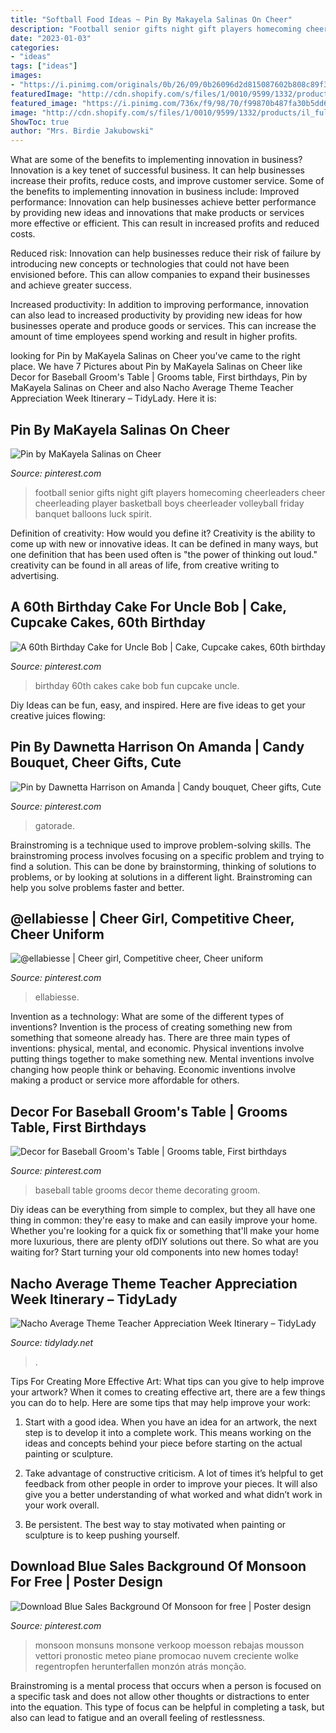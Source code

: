 ```yaml
---
title: "Softball Food Ideas ~ Pin By Makayela Salinas On Cheer"
description: "Football senior gifts night gift players homecoming cheerleaders cheer cheerleading player basketball boys cheerleader volleyball friday banquet balloons luck spirit"
date: "2023-01-03"
categories:
- "ideas"
tags: ["ideas"]
images:
- "https://i.pinimg.com/originals/0b/26/09/0b26096d2d815087602b808c89f35be9.jpg"
featuredImage: "http://cdn.shopify.com/s/files/1/0010/9599/1332/products/il_fullxfull.1483445996_sfwz_1200x1200.jpg?v=1573998622"
featured_image: "https://i.pinimg.com/736x/f9/98/70/f99870b487fa30b5dd628438b2b56f41--fun-time-th-birthday-cakes.jpg"
image: "http://cdn.shopify.com/s/files/1/0010/9599/1332/products/il_fullxfull.1483445996_sfwz_1200x1200.jpg?v=1573998622"
ShowToc: true
author: "Mrs. Birdie Jakubowski"
---
```



What are some of the benefits to implementing innovation in business?
Innovation is a key tenet of successful business. It can help businesses increase their profits, reduce costs, and improve customer service. Some of the benefits to implementing innovation in business include: 
Improved performance: Innovation can help businesses achieve better performance by providing new ideas and innovations that make products or services more effective or efficient. This can result in increased profits and reduced costs. 

Reduced risk: Innovation can help businesses reduce their risk of failure by introducing new concepts or technologies that could not have been envisioned before. This can allow companies to expand their businesses and achieve greater success. 

Increased productivity: In addition to improving performance, innovation can also lead to increased productivity by providing new ideas for how businesses operate and produce goods or services. This can increase the amount of time employees spend working and result in higher profits.

	

		
looking for Pin by MaKayela Salinas on Cheer you've came to the right place. We have 7 Pictures about Pin by MaKayela Salinas on Cheer like Decor for Baseball Groom&#039;s Table | Grooms table, First birthdays, Pin by MaKayela Salinas on Cheer and also Nacho Average Theme Teacher Appreciation Week Itinerary – TidyLady. Here it is:
		
    
## Pin By MaKayela Salinas On Cheer

<img loading=lazy src="https://i.pinimg.com/originals/f8/51/3e/f8513eb8d0c0c82afdc74e214239ccee.jpg" onerror="this.onerror=null;this.src='https://tse3.mm.bing.net/th?id=OIP.QxrQPj6iL8jS_eOnAis9VAHaJ6&amp;pid=15.1';" alt="Pin by MaKayela Salinas on Cheer">

_Source: pinterest.com_

>football senior gifts night gift players homecoming cheerleaders cheer cheerleading player basketball boys cheerleader volleyball friday banquet balloons luck spirit. 

	

Definition of creativity: How would you define it?
Creativity is the ability to come up with new or innovative ideas. It can be defined in many ways, but one definition that has been used often is "the power of thinking out loud." creativity can be found in all areas of life, from creative writing to advertising.

    
## A 60th Birthday Cake For Uncle Bob | Cake, Cupcake Cakes, 60th Birthday

<img loading=lazy src="https://i.pinimg.com/736x/f9/98/70/f99870b487fa30b5dd628438b2b56f41--fun-time-th-birthday-cakes.jpg" onerror="this.onerror=null;this.src='https://tse4.mm.bing.net/th?id=OIP.-iEEpWcp_nlUnVy0aenCJwHaJ3&amp;pid=15.1';" alt="A 60th Birthday Cake for Uncle Bob | Cake, Cupcake cakes, 60th birthday">

_Source: pinterest.com_

>birthday 60th cakes cake bob fun cupcake uncle. 

	

Diy Ideas can be fun, easy, and inspired. Here are five ideas to get your creative juices flowing:

    
## Pin By Dawnetta Harrison On Amanda | Candy Bouquet, Cheer Gifts, Cute

<img loading=lazy src="https://i.pinimg.com/1200x/01/b9/c7/01b9c710940d1b84c3736c39aecc4df8.jpg" onerror="this.onerror=null;this.src='https://tse4.mm.bing.net/th?id=OIP.dYEt51dvGzp2V4IEcPOyaAHaIv&amp;pid=15.1';" alt="Pin by Dawnetta Harrison on Amanda | Candy bouquet, Cheer gifts, Cute">

_Source: pinterest.com_

>gatorade. 

	

Brainstroming is a technique used to improve problem-solving skills. The brainstroming process involves focusing on a specific problem and trying to find a solution. This can be done by brainstorming, thinking of solutions to problems, or by looking at solutions in a different light. Brainstroming can help you solve problems faster and better.

    
## @ellabiesse | Cheer Girl, Competitive Cheer, Cheer Uniform

<img loading=lazy src="https://i.pinimg.com/736x/b4/3b/ba/b43bba6d11c47edff4611e38e3b02d85.jpg" onerror="this.onerror=null;this.src='https://tse3.mm.bing.net/th?id=OIP.1LS1ItLOQq-u-PJ0wdOJAQHaJU&amp;pid=15.1';" alt="@ellabiesse | Cheer girl, Competitive cheer, Cheer uniform">

_Source: pinterest.com_

>ellabiesse. 

	

Invention as a technology: What are some of the different types of inventions?
Invention is the process of creating something new from something that someone already has. There are three main types of inventions: physical, mental, and economic. Physical inventions involve putting things together to make something new. Mental inventions involve changing how people think or behaving. Economic inventions involve making a product or service more affordable for others.

    
## Decor For Baseball Groom&#039;s Table | Grooms Table, First Birthdays

<img loading=lazy src="https://i.pinimg.com/originals/0b/26/09/0b26096d2d815087602b808c89f35be9.jpg" onerror="this.onerror=null;this.src='https://tse1.mm.bing.net/th?id=OIP.FuNW09JUJMkVafk3Aiyg7QHaJ4&amp;pid=15.1';" alt="Decor for Baseball Groom&#039;s Table | Grooms table, First birthdays">

_Source: pinterest.com_

>baseball table grooms decor theme decorating groom. 

	

Diy ideas can be everything from simple to complex, but they all have one thing in common: they're easy to make and can easily improve your home. Whether you're looking for a quick fix or something that'll make your home more luxurious, there are plenty ofDIY solutions out there. So what are you waiting for? Start turning your old components into new homes today!

    
## Nacho Average Theme Teacher Appreciation Week Itinerary – TidyLady

<img loading=lazy src="http://cdn.shopify.com/s/files/1/0010/9599/1332/products/il_fullxfull.1483445996_sfwz_1200x1200.jpg?v=1573998622" onerror="this.onerror=null;this.src='https://tse3.mm.bing.net/th?id=OIP.X3LNNbRMD5Xe-1C39IHvEgHaHa&amp;pid=15.1';" alt="Nacho Average Theme Teacher Appreciation Week Itinerary – TidyLady">

_Source: tidylady.net_

>. 

	

Tips For Creating More Effective Art: What tips can you give to help improve your artwork?
When it comes to creating effective art, there are a few things you can do to help. Here are some tips that may help improve your work: 
1. Start with a good idea. When you have an idea for an artwork, the next step is to develop it into a complete work. This means working on the ideas and concepts behind your piece before starting on the actual painting or sculpture. 

2. Take advantage of constructive criticism. A lot of times it’s helpful to get feedback from other people in order to improve your pieces. It will also give you a better understanding of what worked and what didn’t work in your work overall. 

3. Be persistent. The best way to stay motivated when painting or sculpture is to keep pushing yourself.

    
## Download Blue Sales Background Of Monsoon For Free | Poster Design

<img loading=lazy src="https://i.pinimg.com/736x/16/78/77/167877bb5cb9caae5a7da00c3beaad88.jpg" onerror="this.onerror=null;this.src='https://tse1.mm.bing.net/th?id=OIP.Qly3IfPxVpTQBKVGpFJ8WQHaHa&amp;pid=15.1';" alt="Download Blue Sales Background Of Monsoon for free | Poster design">

_Source: pinterest.com_

>monsoon monsuns monsone verkoop moesson rebajas mousson vettori pronostic meteo piane promocao nuvem creciente wolke regentropfen herunterfallen monzón atrás monção. 

	

Brainstroming is a mental process that occurs when a person is focused on a specific task and does not allow other thoughts or distractions to enter into the equation. This type of focus can be helpful in completing a task, but also can lead to fatigue and an overall feeling of restlessness.

